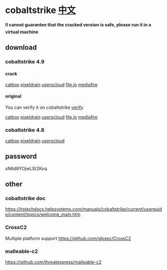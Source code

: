 # cobaltstrike [中文](https://github.com/inepts/cobaltstrike4_8/blob/main/README_ZH.md)
❗**I cannot guarantee that the cracked version is safe, please run it in a virtual machine**
## download
### cobaltstrike 4.9
#### crack
[catbox](https://files.catbox.moe/eylj7b.zip)
[pixeldrain](https://pixeldrain.com/u/FeG3WEhC)
[userscloud](https://userscloud.com/mgh830swnhbu)
[file.io](https://file.io/L4xclaYwyKDG)
[mediafire](https://www.mediafire.com/file/jg7gvx4y4d1bvgb/CobaltStrike+4.9.zip/file)
#### original
You can verify it on cobaltstrike [verify](https://verify.cobaltstrike.com/)

[catbox](https://files.catbox.moe/66a4e7.zip)
[pixeldrain](https://pixeldrain.com/u/PCFPwURp)
[userscloud](https://userscloud.com/3v639ntw7chc)
[file.io](https://file.io/E1NbOlwOpHpx)
[mediafire](https://www.mediafire.com/file/3l39itkw47szd24/cobaltstrike.zip/file)
### cobaltstrike 4.8
[catbox](https://files.catbox.moe/msccbg.zip)
[pixeldrain](https://pixeldrain.com/u/sFvQpFaq)
[userscloud](https://userscloud.com/vbwtzi74vnf5)
## password
sN6d8YOjwLSt2Koq
## other
### cobaltstrike doc
https://hstechdocs.helpsystems.com/manuals/cobaltstrike/current/userguide/content/topics/welcome_main.htm
### CrossC2
Multiple platform support
https://github.com/gloxec/CrossC2
### malleable-c2
https://github.com/threatexpress/malleable-c2
